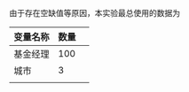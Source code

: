 由于存在空缺值等原因，本实验最总使用的数据为

| 变量名称 | 数量 |      |
| -------- | ---- | ---- |
| 基金经理 | 100  |      |
| 城市     | 3    |      |
|          |      |      |

